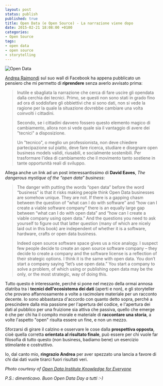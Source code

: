 ```yaml
---
layout: post
status: publish
published: true
title: Open Data (e Open Source) - La narrazione viene dopo
date: 2015-02-21 18:08:00 +0100
categories:
- Open Source
tags:
- open data
- open source
- storytelling
---
```


![Open Data](https://farm6.staticflickr.com/5476/14318989343_fb903b36fd_b.jpg)

[Andrea Raimondi](https://medium.com/@raimondiand) sul suo wall di Facebook ha appena pubblicato un pensiero che mi permetto di **riprendere** senza averlo avvisato prima:

> Inutile e sbagliata la narrazione che cerca di fare uscire gli opendata dalla cerchia dei tecnici.
Primo, se questi non sono stati in grado fino ad ora di soddisfare gli obbiettivi che si sono dati, non si vede la ragione per la quale la situazione dovrebbe cambiare una volta coinvolti i cittadini.
>
> Secondo, se i cittadini davvero fossero questo elemento magico di cambiamento, allora non si vede quale sia il vantaggio di avere dei "tecnici" a disposizione.
>
> Un "tecnico", o meglio un professionista, non deve chiedere partecipazione sul piatto, deve fare ricerca, studiare e disegnare open business models validi, riusabili, e socialmente sostenibili. Per trasformare l'idea di cambiamento che il movimento tanto sostiene in tante opportunità reali di sviluppo.

Allega anche un link ad un post interessantissimo di **David Eaves**, _The dangerous mystique of the “open data” business_:

> The danger with putting the words “open data” before the word “business” is that it risks making people think Open Data businesses are somehow unique. They are not. If there is a gapping chasm between the question of “what can I do with software” and “how can I create a viable software company” there is an equally large gap between “what can I do with open data” and “how can I create a viable company using open data.” And the questions you need to ask yourself to figure out that latter question (many of which are nicely laid out in this book) are independent of whether it is a software, hardware, crafts or open data business.
>
> Indeed open source software space gives us a nice analogy. I suspect few people decide to create an open source software company – they decide to create a company and the software license is a reflection of their strategic options. I think it is the same with open data. You don’t start a company saying “let’s use open data.” You start a company to solve a problem, of which using or publishing open data may be the only, or the most strategic, way of doing this.

Tutto questo è interessante, perché si pone nel mezzo della ormai annosa diatriba tra i **tecnici dell'ecosistema dei dati** (aperti e non), e gli storyteller che provano affannosamente a volte a racimolare materiale per un racconto decente. Io sono abbastanza d'accordo con quanto detto sopra, perché a prescindere dalla mia passione per l'apertura del codice, e l'apertura dei dati al pubblico per una fruizione sia attiva che passiva, quello che emerge è che per chi ha il compito morale e materiale di **raccontare una storia**, a volte l'aspetto "open" risulta essere un fine, e non un mezzo.

Sforzarsi di girare il calzino e osservare le cose dalla **prospettiva opposta**, cioè quella corretta **orientata al risultato finale**, può essere per chi vuole far filosofia di tutto questo (non business, badiamo bene) un esercizio stimolante e costruttivo.

Io, dal canto mio, **ringrazio Andrea** per aver spezzato una lancia a favore di chi dai dati vuole tirarci fuori risultati veri.

_Photo courtesy of [Open Data Institute Knowledge for Everyone](http://www.flickr.com/photos/93591348@N03/14318989343)_

_P.S.: dimenticavo. Buon Open Data Day a tutti :-)_
